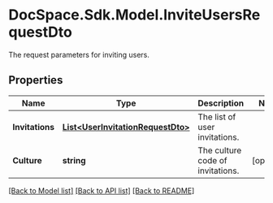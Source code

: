 # DocSpace.Sdk.Model.InviteUsersRequestDto
The request parameters for inviting users.

## Properties

Name | Type | Description | Notes
------------ | ------------- | ------------- | -------------
**Invitations** | [**List&lt;UserInvitationRequestDto&gt;**](UserInvitationRequestDto.md) | The list of user invitations. | 
**Culture** | **string** | The culture code of invitations. | [optional] 

[[Back to Model list]](../README.md#documentation-for-models) [[Back to API list]](../README.md#documentation-for-api-endpoints) [[Back to README]](../README.md)

